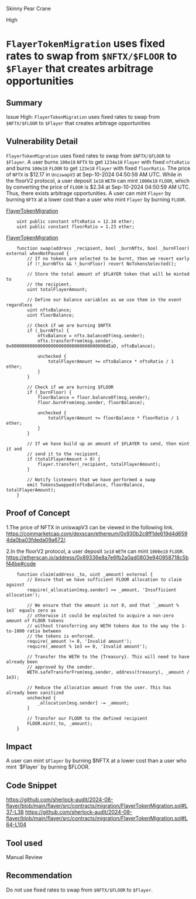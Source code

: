 Skinny Pear Crane

High

# `FlayerTokenMigration` uses fixed rates to swap from `$NFTX/$FLOOR` to `$Flayer` that creates arbitrage opportunities

## Summary
Issue High: `FlayerTokenMigration` uses fixed rates to swap from `$NFTX/$FLOOR` to `$Flayer` that creates arbitrage opportunities

## Vulnerability Detail

`FlayerTokenMigration` uses fixed rates to swap from `$NFTX/$FLOOR` to `$Flayer`. A user burns `100e18` `NFTX` to get `1234e18` `Flayer` with fixed `nftxRatio` and burns `100e18` `FLOOR` to get `123e18` `Flayer` with fixed `floorRatio`. The price of `NFTX` is $12.17 in `UniswapV3` at Sep-10-2024 04:50:59 AM UTC. While in the floorV2 protocol, a user deposit `1e18` `WETH` can mint `1000e18` `FLOOR`, which by converting the price of `FLOOR` is $2.34 at Sep-10-2024 04:50:59 AM UTC. Thus, there exists arbitrage opportunities. A user can mint `Flayer` by burning `NFTX` at a lower cost than a user who mint `Flayer` by burning `FLOOR`.


[FlayerTokenMigration](https://github.com/sherlock-audit/2024-08-flayer/blob/main/flayer/src/contracts/migration/FlayerTokenMigration.sol#L37-L38)
```solidity
    uint public constant nftxRatio = 12.34 ether;
    uint public constant floorRatio = 1.23 ether;
```
[FlayerTokenMigration](https://github.com/sherlock-audit/2024-08-flayer/blob/main/flayer/src/contracts/migration/FlayerTokenMigration.sol#L64-L104)
```solidity
    function swap(address _recipient, bool _burnNftx, bool _burnFloor) external whenNotPaused {
        // If no tokens are selected to be burnt, then we revert early
        if (!_burnNftx && !_burnFloor) revert NoTokensSelected();

        // Store the total amount of $FLAYER token that will be minted to
        // the recipient.
        uint totalFlayerAmount;

        // Define our balance variables as we use them in the event regardless
        uint nftxBalance;
        uint floorBalance;

        // Check if we are burning $NFTX
        if (_burnNftx) {
            nftxBalance = nftx.balanceOf(msg.sender);
            nftx.transferFrom(msg.sender, 0x000000000000000000000000000000000000dEaD, nftxBalance);

            unchecked {
                totalFlayerAmount += nftxBalance * nftxRatio / 1 ether;
            }
        }

        // Check if we are burning $FLOOR
        if (_burnFloor) {
            floorBalance = floor.balanceOf(msg.sender);
            floor.burnFrom(msg.sender, floorBalance);

            unchecked {
                totalFlayerAmount += floorBalance * floorRatio / 1 ether;
            }
        }

        // If we have build up an amount of $FLAYER to send, then mint it and
        // send it to the recipient.
        if (totalFlayerAmount > 0) {
            flayer.transfer(_recipient, totalFlayerAmount);
        }

        // Notify listeners that we have performed a swap
        emit TokensSwapped(nftxBalance, floorBalance, totalFlayerAmount);
    }
```



## Proof of Concept


1.The price of NFTX in uniswapV3 can be viewed in the following link.
https://coinmarketcap.com/dexscan/ethereum/0x930b2c8ff1de619d4d6594da0ba03fdeda09a672/.

2.In the floorV2 protocol, a user deposit `1e18` `WETH` can mint `1000e18` `FLOOR`.
https://etherscan.io/address/0x89336e8a7e6fb2a0ad0803e940958718c5bf44be#code
```solidity
    function claim(address _to, uint _amount) external {
        // Ensure that we have sufficient FLOOR allocation to claim against
        require(_allocation[msg.sender] >= _amount, 'Insufficient allocation');

        // We ensure that the amount is not 0, and that `_amount % 1e3` equals zero as
        // otherwise it could be exploited to acquire a non-zero amount of FLOOR tokens
        // without transferring any WETH tokens due to the way the 1-to-1000 ratio between
        // the tokens is enforced.
        require(_amount != 0, 'Invalid amount');
        require(_amount % 1e3 == 0, 'Invalid amount');

        // Transfer the WETH to the {Treasury}. This will need to have already been
        // approved by the sender.
        WETH.safeTransferFrom(msg.sender, address(treasury), _amount / 1e3);

        // Reduce the allocation amount from the user. This has already been sanitized
        unchecked {
            _allocation[msg.sender] -= _amount;
        }

        // Transfer our FLOOR to the defined recipient
        FLOOR.mint(_to, _amount);
    }
```


## Impact

A user can mint `$Flayer` by burning $NFTX at a lower cost than a user who mint `$Flayer` by burning $FLOOR.

## Code Snippet

https://github.com/sherlock-audit/2024-08-flayer/blob/main/flayer/src/contracts/migration/FlayerTokenMigration.sol#L37-L38
https://github.com/sherlock-audit/2024-08-flayer/blob/main/flayer/src/contracts/migration/FlayerTokenMigration.sol#L64-L104

## Tool used
Manual Review

## Recommendation

Do not use fixed rates to swap from `$NFTX/$FLOOR` to `$Flayer`.